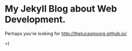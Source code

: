 # My Jekyll Blog about Web Development. 

Perhaps you're looking for <http://thelucasmoore.github.io/>

=)
